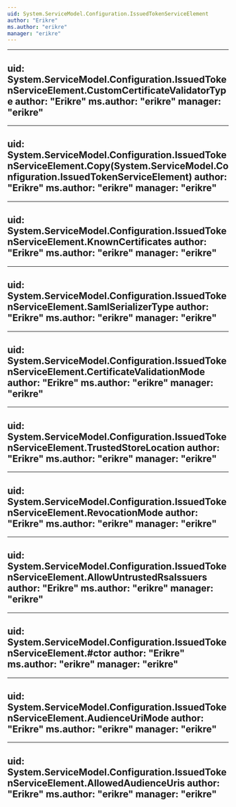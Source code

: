 ```yaml
---
uid: System.ServiceModel.Configuration.IssuedTokenServiceElement
author: "Erikre"
ms.author: "erikre"
manager: "erikre"
---
```


---
uid: System.ServiceModel.Configuration.IssuedTokenServiceElement.CustomCertificateValidatorType
author: "Erikre"
ms.author: "erikre"
manager: "erikre"
---

---
uid: System.ServiceModel.Configuration.IssuedTokenServiceElement.Copy(System.ServiceModel.Configuration.IssuedTokenServiceElement)
author: "Erikre"
ms.author: "erikre"
manager: "erikre"
---

---
uid: System.ServiceModel.Configuration.IssuedTokenServiceElement.KnownCertificates
author: "Erikre"
ms.author: "erikre"
manager: "erikre"
---

---
uid: System.ServiceModel.Configuration.IssuedTokenServiceElement.SamlSerializerType
author: "Erikre"
ms.author: "erikre"
manager: "erikre"
---

---
uid: System.ServiceModel.Configuration.IssuedTokenServiceElement.CertificateValidationMode
author: "Erikre"
ms.author: "erikre"
manager: "erikre"
---

---
uid: System.ServiceModel.Configuration.IssuedTokenServiceElement.TrustedStoreLocation
author: "Erikre"
ms.author: "erikre"
manager: "erikre"
---

---
uid: System.ServiceModel.Configuration.IssuedTokenServiceElement.RevocationMode
author: "Erikre"
ms.author: "erikre"
manager: "erikre"
---

---
uid: System.ServiceModel.Configuration.IssuedTokenServiceElement.AllowUntrustedRsaIssuers
author: "Erikre"
ms.author: "erikre"
manager: "erikre"
---

---
uid: System.ServiceModel.Configuration.IssuedTokenServiceElement.#ctor
author: "Erikre"
ms.author: "erikre"
manager: "erikre"
---

---
uid: System.ServiceModel.Configuration.IssuedTokenServiceElement.AudienceUriMode
author: "Erikre"
ms.author: "erikre"
manager: "erikre"
---

---
uid: System.ServiceModel.Configuration.IssuedTokenServiceElement.AllowedAudienceUris
author: "Erikre"
ms.author: "erikre"
manager: "erikre"
---

